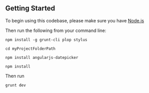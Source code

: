 ## Getting Started

To begin using this codebase, please make sure you have [Node.js](http://nodejs.org/)

Then run the following from your command line:

`npm install -g grunt-cli plop stylus`

`cd myProjectFolderPath`

`npm install angularjs-datepicker`

`npm install`

Then run

`grunt dev`
